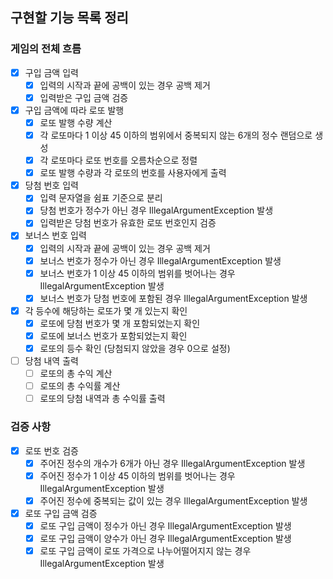 ## 구현할 기능 목록 정리

### 게임의 전체 흐름

- [x] 구입 금액 입력
  - [x] 입력의 시작과 끝에 공백이 있는 경우 공백 제거
  - [x] 입력받은 구입 금액 검증
- [x] 구입 금액에 따라 로또 발행
  - [x] 로또 발행 수량 계산
  - [x] 각 로또마다 1 이상 45 이하의 범위에서 중복되지 않는 6개의 정수 랜덤으로 생성
  - [x] 각 로또마다 로또 번호를 오름차순으로 정렬
  - [x] 로또 발행 수량과 각 로또의 번호를 사용자에게 출력
- [x] 당첨 번호 입력
  - [x] 입력 문자열을 쉼표 기준으로 분리
  - [x] 당첨 번호가 정수가 아닌 경우 IllegalArgumentException 발생
  - [x] 입력받은 당첨 번호가 유효한 로또 번호인지 검증
- [x] 보너스 번호 입력
  - [x] 입력의 시작과 끝에 공백이 있는 경우 공백 제거
  - [x] 보너스 번호가 정수가 아닌 경우 IllegalArgumentException 발생
  - [x] 보너스 번호가 1 이상 45 이하의 범위를 벗어나는 경우 IllegalArgumentException 발생
  - [x] 보너스 번호가 당첨 번호에 포함된 경우 IllegalArgumentException 발생
- [x] 각 등수에 해당하는 로또가 몇 개 있는지 확인
  - [x] 로또에 당첨 번호가 몇 개 포함되었는지 확인
  - [x] 로또에 보너스 번호가 포함되었는지 확인
  - [x] 로또의 등수 확인 (당첨되지 않았을 경우 0으로 설정)
- [ ] 당첨 내역 출력
  - [ ] 로또의 총 수익 계산
  - [ ] 로또의 총 수익률 계산
  - [ ] 로또의 당첨 내역과 총 수익률 출력

### 검증 사항

- [x] 로또 번호 검증
  - [x] 주어진 정수의 개수가 6개가 아닌 경우 IllegalArgumentException 발생
  - [x] 주어진 정수가 1 이상 45 이하의 범위를 벗어나는 경우 IllegalArgumentException 발생
  - [x] 주어진 정수에 중복되는 값이 있는 경우 IllegalArgumentException 발생
- [x] 로또 구입 금액 검증
  - [x] 로또 구입 금액이 정수가 아닌 경우 IllegalArgumentException 발생
  - [x] 로또 구입 금액이 양수가 아닌 경우 IllegalArgumentException 발생
  - [x] 로또 구입 금액이 로또 가격으로 나누어떨어지지 않는 경우 IllegalArgumentException 발생
